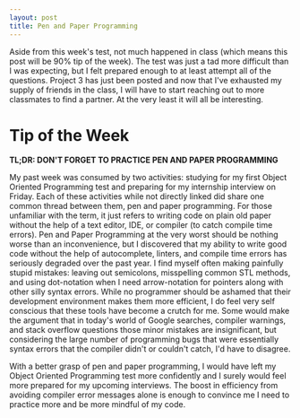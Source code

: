 ```yaml
---
layout: post
title: Pen and Paper Programming
---
```


Aside from this week's test, not much happened in class (which means this post will be 90% tip of the week).
The test was just a tad more difficult than I was expecting, but I felt prepared enough to at least attempt all of the questions.
Project 3 has just been posted and now that I've exhausted my supply of friends in the class, I will have
to start reaching out to more classmates to find a partner. At the very least it will all be interesting. 

# Tip of the Week

**TL;DR: DON'T FORGET TO PRACTICE PEN AND PAPER PROGRAMMING**

My past week was consumed by two activities: studying for my first Object Oriented Programming test and preparing for my internship interview on Friday. 
Each of these activities while not directly linked did share one common thread between them, pen and paper programming. For those unfamiliar with the
term, it just refers to writing code on plain old paper without the help of a text editor, IDE, or compiler (to catch compile time errors).
Pen and Paper Programming at the very worst should be nothing worse than an inconvenience, but I discovered that my ability to write good code without
the help of autocomplete,  linters, and compile time errors has seriously degraded over the past year. I find myself often making painfully stupid
mistakes: leaving out semicolons, misspelling common STL methods, and using dot-notation when I need arrow-notation for pointers along with other silly syntax errors. While no 
programmer should be ashamed that their development environment makes them more efficient, I do feel very self conscious that these tools
have become a crutch for me. Some would make the argument that in today's world of Google searches, compiler warnings, and stack overflow questions
those minor mistakes are insignificant, but considering the large number of programming bugs that were essentially syntax errors that the compiler
didn't or couldn't catch, I'd have to disagree. 

With a better grasp of pen and paper programming, I would have left my Object Oriented Programming test
more confidently and I surely would feel more prepared for my upcoming interviews. The boost in efficiency from avoiding compiler error messages
alone is enough to convince me I need to practice more and be more mindful of my code. 